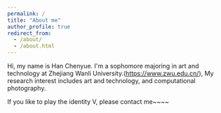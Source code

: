 ```yaml
---
permalink: /
title: "About me"
author_profile: true
redirect_from: 
  - /about/
  - /about.html
---
```


Hi, my name is Han Chenyue. I'm a sophomore majoring in art and technology at Zhejiang Wanli University.(https://www.zwu.edu.cn/),  My research interest includes art and technology, and computational photography.

If you like to play the identity V, please contact me~~~~

